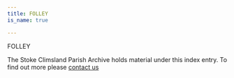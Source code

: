 ```yaml
---
title: FOLLEY
is_name: true

---
```


FOLLEY


The Stoke Climsland Parish Archive holds material under this index entry. To find out more please [contact us](/contact/)
